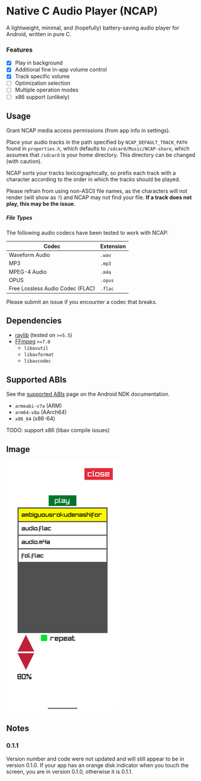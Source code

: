 # Native C Audio Player (NCAP)

A lightweight, minimal, and (hopefully) battery-saving audio player for Android, written in pure C.

### Features

- [x] Play in background
- [x] Additional fine in-app volume control
- [x] Track specific volume
- [ ] Optimization selection
- [ ] Multiple operation modes
- [ ] x86 support (unlikely)

## Usage

Grant NCAP media access permissions (from app info in settings).

Place your audio tracks in the path specified by `NCAP_DEFAULT_TRACK_PATH` found in `properties.h`,
which defaults to `/sdcard/Music/NCAP-share`, which assumes that `/sdcard` is your home directory.
This directory can be changed (with caution).

NCAP sorts your tracks lexicographically, so prefix each track with a character according to the order in which the tracks should be played.

Please refrain from using non-ASCII file names, as the characters will not render (will show as `?`)
and NCAP may not find your file. **If a track does not play, this may be the issue.**

##### File Types

The following audio codecs have been tested to work with NCAP:

| Codec                            | Extension |
| -------------------------------- | --------- |
| Waveform Audio                   | `.wav`    |
| MP3                              | `.mp3`    |
| MPEG-4 Audio                     | `.m4a`    |
| OPUS                             | `.opus`   |
| Free Lossless Audio Codec (FLAC) | `.flac`   |

Please submit an issue if you encounter a codec that breaks.

## Dependencies

- [raylib](https://github.com/raysan5/raylib) (tested on `>=5.5`)
- [FFmpeg](https://github.com/FFmpeg/FFmpeg) `>=7.0`
    - `libavutil`
    - `libavformat`
    - `libavcodec`

## Supported ABIs

See the [supported ABIs](https://developer.android.com/ndk/guides/abis#sa) page on the Android NDK documentation.

- `armeabi-v7a` (ARM)
- `arm64-v8a` (AArch64)
- `x86_64` (x86-64)

TODO: support x86 (libav compile issues)

## Image

<img src="./app.png" width="300" alt="app screenshot" />

## Notes

### 0.1.1

Version number and code were not updated and will still appear to be in version 0.1.0.
If your app has an orange disk indicator when you touch the screen, you are in version 0.1.0,
otherwise it is 0.1.1.
